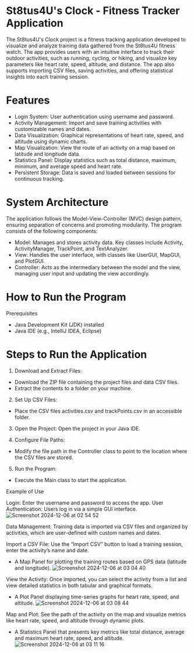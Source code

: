 # St8tus4U's Clock - Fitness Tracker Application

The St8tus4U's Clock project is a fitness tracking application developed to visualize and analyze training data gathered from the St8tus4U fitness watch. The app provides users with an intuitive interface to track their outdoor activities, such as running, cycling, or hiking, and visualize key parameters like heart rate, speed, altitude, and distance. The app also supports importing CSV files, saving activities, and offering statistical insights into each training session.

# Features

- Login System: User authentication using username and password.
- Activity Management: Import and save training activities with customizable names and dates.
- Data Visualization: Graphical representations of heart rate, speed, and altitude using dynamic charts.
- Map Visualization: View the route of an activity on a map based on latitude and longitude data.
- Statistics Panel: Display statistics such as total distance, maximum, minimum, and average speed and heart rate.
- Persistent Storage: Data is saved and loaded between sessions for continuous tracking.

# System Architecture
The application follows the Model-View-Controller (MVC) design pattern, ensuring separation of concerns and promoting modularity. The program consists of the following components:

- Model: Manages and stores activity data. Key classes include Activity, ActivityManager, TrackPoint, and TextAnalyzer.
- View: Handles the user interface, with classes like UserGUI, MapGUI, and PlotGUI.
- Controller: Acts as the intermediary between the model and the view, managing user input and updating the view accordingly.

# How to Run the Program
Prerequisites
- Java Development Kit (JDK) installed
- Java IDE (e.g., IntelliJ IDEA, Eclipse)

# Steps to Run the Application
1. Download and Extract Files:
- Download the ZIP file containing the project files and data CSV files.
- Extract the contents to a folder on your machine.

2. Set Up CSV Files:
- Place the CSV files activities.csv and trackPoints.csv in an accessible folder.

3. Open the Project:
   Open the project in your Java IDE.
   
4. Configure File Paths:
- Modify the file path in the Controller class to point to the location where the CSV files are stored.

5. Run the Program:
- Execute the Main class to start the application.

Example of Use

Login: Enter the username and password to access the app.
User Authentication: Users log in via a simple GUI interface.
![Screenshot 2024-12-06 at 02 54 52](https://github.com/user-attachments/assets/93ac1a18-4923-442a-850c-b0e8234d6afe)

Data Management: Training data is imported via CSV files and organized by activities, which are user-defined with custom names and dates.

Import a CSV File: Use the “Import CSV” button to load a training session, enter the activity’s name and date.

* A Map Panel for plotting the training routes based on GPS data (latitude and longitude).
![Screenshot 2024-12-06 at 03 04 40](https://github.com/user-attachments/assets/6d231a12-0cf2-4765-8526-bd0462dfb1d3)

View the Activity: Once imported, you can select the activity from a list and view detailed statistics in both tabular and graphical formats.


* A Plot Panel displaying time-series graphs for heart rate, speed, and altitude.
![Screenshot 2024-12-06 at 03 08 44](https://github.com/user-attachments/assets/bf8897ab-6083-492b-a7db-7ad25975d006)

Map and Plot: See the path of the activity on the map and visualize metrics like heart rate, speed, and altitude through dynamic plots.


* A Statistics Panel that presents key metrics like total distance, average and maximum heart rate, speed, and altitude.
![Screenshot 2024-12-06 at 03 11 16](https://github.com/user-attachments/assets/4330914e-9cdb-41eb-b3cc-411cf1908ca1)




